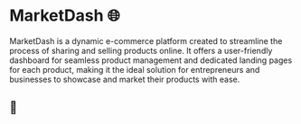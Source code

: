 # MarketDash 🌐
MarketDash is a dynamic e-commerce platform created to streamline the process of sharing and selling products online. It offers a user-friendly dashboard for seamless product management and dedicated landing pages for each product, making it the ideal solution for entrepreneurs and businesses to showcase and market their products with ease.
## 💓

